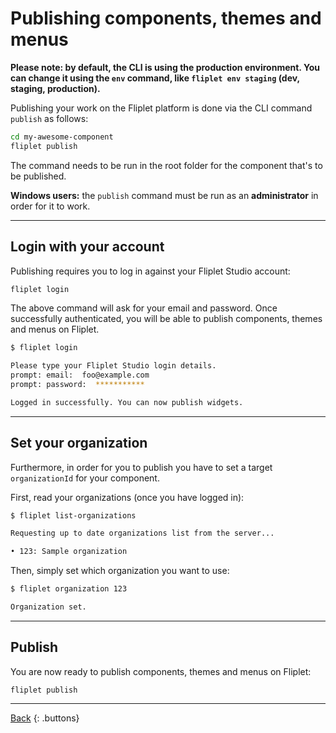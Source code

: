 # Publishing components, themes and menus

**Please note: by default, the CLI is using the production environment. You can change it using the `env` command, like `fliplet env staging` (dev, staging, production).**

Publishing your work on the Fliplet platform is done via the CLI command `publish` as follows:

```bash
cd my-awesome-component
fliplet publish
```

The command needs to be run in the root folder for the component that's to be published.

<p class="warning"><strong>Windows users:</strong> the <code>publish</code> command must be run as an <strong>administrator</strong> in order for it to work.</p>

---

## Login with your account

Publishing requires you to log in against your Fliplet Studio account:

```bash
fliplet login
```

The above command will ask for your email and password. Once successfully authenticated, you will be able to publish components, themes and menus on Fliplet.

```bash
$ fliplet login

Please type your Fliplet Studio login details.
prompt: email:  foo@example.com
prompt: password:  ***********

Logged in successfully. You can now publish widgets.
```

---

## Set your organization

Furthermore, in order for you to publish you have to set a target `organizationId` for your component.

First, read your organizations (once you have logged in):

```bash
$ fliplet list-organizations

Requesting up to date organizations list from the server...

• 123: Sample organization
```

Then, simply set which organization you want to use:

```bash
$ fliplet organization 123

Organization set.
```

---

## Publish

You are now ready to publish components, themes and menus on Fliplet:

```
fliplet publish
````

---

[Back](README.md)
{: .buttons}
